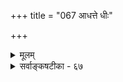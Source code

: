 +++
title = "067 आधत्ते धीः"

+++
<details><summary>मूलम्</summary>

आधत्ते धीः क्रियात्वात् किमपि गमनवत् कर्मणीत्यप्य(सारं)युक्तं दत्तानेकोत्तरत्वान्न च फलमधिकं भाति हानादिमात्रात् ।  
हेतुर्धात्वर्थता चेदतिचरणमथ स्पन्दता स्यादसिद्धिर्धीस्वारस्यानृशंस्यादनुमतमधिकं कैश्चिदस्मत्सयूथ्यैः ॥ ६७ ॥
</details>

<details><summary>सर्वाङ्कषटीका - ६७</summary>

आधत्त 

माऽस्तु व्यवहारात्प्राकट्यसिद्धिः । अनुमानेनैव तत्साधयाम इति वदन्तं प्रत्याचष्टे-अ इत्यादि । **धीः** = ज्ञानम् **क्रियात्वात्** = धात्वर्थत्वात् किमपि विशेषम् कर्मणि आधत्ते - स्वविषये जनयति, **गमनवत्** =गमनक्रियावत् । 'ज्ञानम् स्वकर्मणि किञ्चिदतिशयाधायकम्, क्रियात्वात्, गमनक्रियावत्' इति प्रयोगः । गमनक्रिया हि कर्मणि ग्रामे संयोगाख्यमतिशयं जनयतीति संप्रतिपन्नम् । अतः ज्ञानस्यापि 'जानाति’ इति धात्वर्थत्वात् ज्ञानं विषये कञ्चन धर्ममापादयति । स एव ज्ञातता, प्राकट्यमित्यादिशब्दैरभिधीयत इति पूर्वपक्षः । तदेतन्निराकरोति इत्यप्ययुक्तमिति । तत्र हेतु : - दत्तानेकोत्तरत्वात् इति । इष्टानिष्टप्रणष्टादिषु व्यभिचारस्य दर्शितत्वात् । किञ्च – हानोपादानस्थले **हानादिमात्रात्** = केवलात् हानादुपादानाद्वा अधिकं फलं न च भाति । क्रियाया अन्तिमं फलं हानमुपादानं वा । उपादत्ते इत्यत्र कथञ्चित् कर्मणि अतिशयस्य वक्तुं शक्यत्वेऽपि ' शोकं जहाति' इत्यत्र शोके कीदृशोऽतिशयो वक्तुं शक्यते । अतः क्रियाजन्यफलशालित्वं संभवस्थलाभिप्रायेण, न तु सर्वत्र । किञ्च – 'क्रियात्वात्' इत्यत्र किं नाम क्रियात्वम्? केवलं धात्वर्थत्वमात्रत्वम्, उत स्पन्दनरूपत्वम्? आद्ये हेतुः धात्वर्थता **चेत्** = धात्वर्थत्वमात्रं चेत्, **अतिचरणम्** = व्यभिचारः । 'घटोऽस्ति' इत्यत्रास्तित्वं सिद्धमेव । सत्त्वमेवातिशयश्चेत् 'घटे सत्त्वमस्ति' इति प्रयोगे का गतिः ? **अथ** = अथवा द्वितीये स्पन्दता, तदा असिद्धिः स्यात्, न हि ज्ञानं स्पन्दनरूपम् । एवं सत्यपि कैश्चित् **अस्मत्सयूथ्यैः** = अस्मदेकदेशिभिः **धीस्वारस्यानृशंस्यात्** = आपाततो ज्ञायमानार्थस्य त्यागानौचित्यात् प्राकट्यम् **अधिकम्** = अतिरिक्तम् **अनुमतम्** = अङ्गीकृतम् ॥ 



'अनुभूतिः अनन्याधीनस्वधर्मव्यवहारा, स्वसंबन्धादर्थान्तरे तद्धर्मव्यवहारहेतुत्वात्' इति श्रीभाष्यम् । अत्र 'अनुभूतिः अनन्याधीनस्वधर्मा, स्वसंबन्धादर्थान्तरे तद्धर्महेतुत्वात्' इत्येकमनुमानम् । 'अनुभूति : अनन्याधीनस्वव्यवहारा, स्वसंबन्धादर्थान्तरे तद्व्यवहारहेतुत्वात्' इति द्वितीयमनुमानम् । प्रथमानुमाने ' तद्धर्महेतुत्वात्' इत्यनेन विषये प्राकट्यरूपधर्महेतुत्वं ज्ञानस्याङ्गीकृत्य प्रयोगः । द्वितीये तदनङ्गीकृत्य प्रयोगः । एवं परस्परविरुद्धौ पक्षौ कथं संभवेताम् ? अतः प्रथमानुमानमभ्युपगमवादरूपम् । द्वितीयं तु स्वमतम् । न च वैपरीत्यं किं न स्यादिति शङ्खयम्, सिद्धान्ते ज्ञानस्य स्वयंप्रकाशत्वात् । प्राकट्यपक्षे ज्ञानस्य 

1

754 

G 

[ इच्छादयो ज्ञानपरिणामाः ] 

428. 

429. 

इच्छाद्वेषप्रयत्नाः सुखमितरदपि ज्ञानतो नातिरिक्ताः 

या धीस्तद्धेतुरिष्टा, न तदधिकतया कल्पने कोऽपि लाभः । पर्यायत्वं विशेषे न तु भवति, यथा प्रत्यभिज्ञादिभेदे 

नो चेत्, ईर्ष्याभ्यसूयाभयधृतिकरुणाद्यन्यदन्यच्च कल्प्यम् ॥68॥ 

[ रागद्वेषादीनां कल्पितत्वनिरासः ] 

चेतः स्त्रोतस्स्त्रुतीनां चिदवधिकतया चैत्तसङ्केतभाजां 

रागद्वेषादिकानामभिदधतु कथं भावमस्थेमभावाः । 

नित्यानुमेयत्वप्रसङ्गात् । एवं प्रमेयसौक्ष्म्यमजानद्भिः कैश्चित् प्राकट्यं सिद्धान्तेऽपि संमतमित्यभिहितम् । ज्ञानस्वप्रकाशत्ववादे तु प्राकट्यं ज्ञानेनैवान्यथासिद्धमिति भाव्यम् ॥ 

नेत्रे निमील्य सर्वत्र चिन्त्योऽर्थः केवलं बुधैः । न शक्नुवन्ति ये त्वेवं ते त्यजन्तु विचारणाम् ॥ हन्त ! पश्य गृहं वापि गृहिणीं वा सुतानपि । संत्यक्तुं प्रभवन्तीति दृष्टं ख्यातेरपेक्षया ॥ कथमेवं ख्यात्यपेक्षा नृणामिति विचिन्तय । अत्रैव वर्तते किञ्चिद्रहस्यं परमाद्भुतम् ॥ 

तज्जानाति नरो यस्तु ज्ञातं तेनाखिलं रहः । जितं तेन जगत्सर्वं शान्तिश्चापि स्वयं भवेत् ॥ ६७ ॥
</details>
